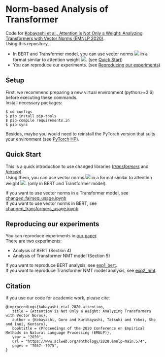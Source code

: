 # Norm-based Analysis of Transformer

Code for [Kobayashi et al., Attention is Not Only a Weight: Analyzing Transformers with Vector Norms (EMNLP 2020)](https://www.aclweb.org/anthology/2020.emnlp-main.574/).  
Using this repository, 
* In BERT and Transformer model, you can use vector norms <img src="https://latex.codecogs.com/gif.latex?\left&space;\|&space;\alpha&space;f\left(\mathit{\textbf{x}}&space;\right&space;)&space;\right&space;\|"/> in a format similar to attention weight <img src="https://latex.codecogs.com/gif.latex?\alpha"/>. (see [Quick Start](#Quick-Start))  
* You can reproduce our experiments. (see [Reproducing our experiments](#Reproducing-our-experiments))


## Setup

First, we recommend preparing a new virtual environment (python>=3.6) before executing these commands.  
Install necessary packages: 
    
    $ cd configs
    $ pip install pip-tools
    $ pip-compile requirements.in
    $ pip-sync  

Besides, maybe you would need to reinstall the PyTorch version that suits your environment (see [PyTorch HP](https://pytorch.org/)).  

## Quick Start
This is a quick introduction to use changed libraries ([*transformers*](https://github.com/huggingface/transformers) and [*fairseq*](https://github.com/pytorch/fairseq)).  
Using them, you can use vector norms <img src="https://latex.codecogs.com/gif.latex?\left&space;\|&space;\alpha&space;f\left(\mathit{\textbf{x}}&space;\right&space;)&space;\right&space;\|"/> in a format similar to attention weight <img src="https://latex.codecogs.com/gif.latex?\alpha"/>. (only in BERT and Transformer model).

If you want to use vector norms in a Transformer model, see [changed_fairseq_usage.ipynb](changed_fairseq_usage.ipynb)  
If you want to use vector norms in BERT, see [changed_transformers_usage.ipynb](changed_transformers_usage.ipynb)


## Reproducing our experiments
You can reproduce experiments in [our paper](https://www.aclweb.org/anthology/2020.emnlp-main.574/).  
There are two experiments:  
* Analysis of BERT (Section 4)
* Analysis of Transformer NMT model (Section 5)

If you want to reproduce BERT analysis, see [exp1_bert](exp1_bert).  
If you want to reproduce Transformer NMT model analysis, see [exp2_nmt](exp2_nmt).

## Citation
If you use our code for academic work, please cite:

```
@inproceedings{kobayashi-etal-2020-attention,  
   title = {Attention is Not Only a Weight: Analyzing Transformers with Vector Norms},  
   author = {Kobayashi, Goro and Kuribayashi, Tatsuki and Yokoi, Sho and Inui, Kentaro},  
   booktitle = {Proceedings of the 2020 Conference on Empirical Methods in Natural Language Processing (EMNLP)},  
   year = "2020",  
   url = "https://www.aclweb.org/anthology/2020.emnlp-main.574",  
   pages = "7057--7075",  
}
```
